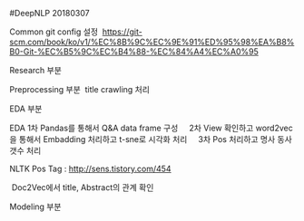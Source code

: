 #DeepNLP 20180307

Common
  git config 설정
  https://git-scm.com/book/ko/v1/%EC%8B%9C%EC%9E%91%ED%95%98%EA%B8%B0-Git-%EC%B5%9C%EC%B4%88-%EC%84%A4%EC%A0%95

Research 부분

Preprocessing 부분
  title crawling 처리
  
EDA 부분

  EDA 1차 Pandas를 통해서 Q&A data frame 구성
      2차 View 확인하고 word2vec을 통해서 Embadding 처리하고 t-sne로 시각화 처리
      3차 Pos 처리하고 명사 동사 갯수 처리
     
  NLTK
  Pos Tag : http://sens.tistory.com/454
  
  Doc2Vec에서 title, Abstract의 관계 확인
  
Modeling 부분
